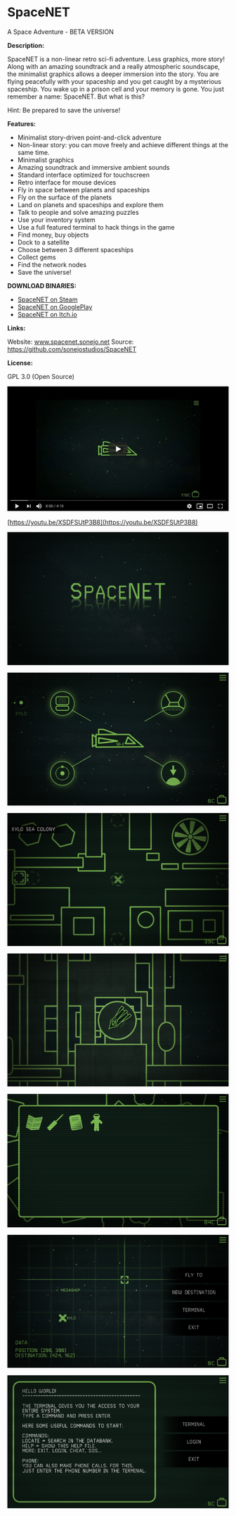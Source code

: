 # SpaceNET
A Space Adventure - BETA VERSION

__Description:__

SpaceNET is a non-linear retro sci-fi adventure. Less graphics, more story! Along with an amazing soundtrack and a really atmospheric soundscape, the minimalist graphics allows a deeper immersion into the story.
You are flying peacefully with your spaceship and you get caught by a mysterious spaceship. You wake up in a prison cell and your memory is gone. You just remember a name: SpaceNET. But what is this?

Hint: Be prepared to save the universe! 


__Features:__

* Minimalist story-driven point-and-click adventure
* Non-linear story: you can move freely and achieve different things at the same time.
* Minimalist graphics
* Amazing soundtrack and immersive ambient sounds
* Standard interface optimized for touchscreen
* Retro interface for mouse devices
* Fly in space between planets and spaceships
* Fly on the surface of the planets
* Land on planets and spaceships and explore them
* Talk to people and solve amazing puzzles
* Use your inventory system
* Use a full featured terminal to hack things in the game
* Find money, buy objects
* Dock to a satellite
* Choose between 3 different spaceships
* Collect gems
* Find the network nodes
* Save the universe!



__DOWNLOAD BINARIES:__

* [SpaceNET on Steam](https://store.steampowered.com/app/1511240/SpaceNET/)
* [SpaceNET on GooglePlay](https://play.google.com/store/apps/details?id=net.sonejo.spacenet)
* [SpaceNET on Itch.io](https://sonejo.itch.io/spacenet)


__Links:__

Website: www.spacenet.sonejo.net
Source: https://github.com/sonejostudios/SpaceNET


__License:__

GPL 3.0 (Open Source)




[![SpaceNET](./SpaceNETtrailer.png)](https://youtu.be/XSDFSUtP3B8)

[https://youtu.be/XSDFSUtP3B8](https://youtu.be/XSDFSUtP3B8)

![SpaceNET](./SpaceNET.png)

![SpaceMenu](./SpaceMenu.png)

![XyloSea](./XyloSea.png)

![SurfaceLanding](./SurfaceLanding.png)

![Inventory](./Inventory.png)

![Cockpit](./Cockpit.png)

![Terminal](./Terminal.png)


